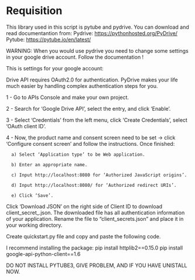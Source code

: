 # Requisition
This library used in this script is pytube and pydrive. 
You can download and read documentantion from:
Pydrive: https://pythonhosted.org/PyDrive/
Pytube: https://pytube.io/en/latest/

WARNING: When you would use pydrive you need to change some settings in your google drive account. 
Follow the documentation !

This is settings for your google account: 

Drive API requires OAuth2.0 for authentication. PyDrive makes your life much easier by handling complex authentication steps for you.

1 - Go to APIs Console and make your own project.

2 - Search for ‘Google Drive API’, select the entry, and click ‘Enable’.

3 - Select ‘Credentials’ from the left menu, click ‘Create Credentials’, select ‘OAuth client ID’.

4 - Now, the product name and consent screen need to be set -> click ‘Configure consent screen’ and follow the instructions. Once finished:

      a) Select ‘Application type’ to be Web application.
      
      b) Enter an appropriate name.
      
      c) Input http://localhost:8080 for ‘Authorized JavaScript origins’.
      
      d) Input http://localhost:8080/ for ‘Authorized redirect URIs’.
      
      e) Click ‘Save’.
  
Click ‘Download JSON’ on the right side of Client ID to download client_secret_<really long ID>.json.
The downloaded file has all authentication information of your application. Rename the file to “client_secrets.json” and place it in your working directory.

Create quickstart.py file and copy and paste the following code.

I recommend installing the package: 
pip install httplib2==0.15.0
pip install google-api-python-client==1.6

DO NOT INSTALL PYTUBE3, GIVE PROBLEM, AND IF YOU HAVE UNISTALL NOW.
